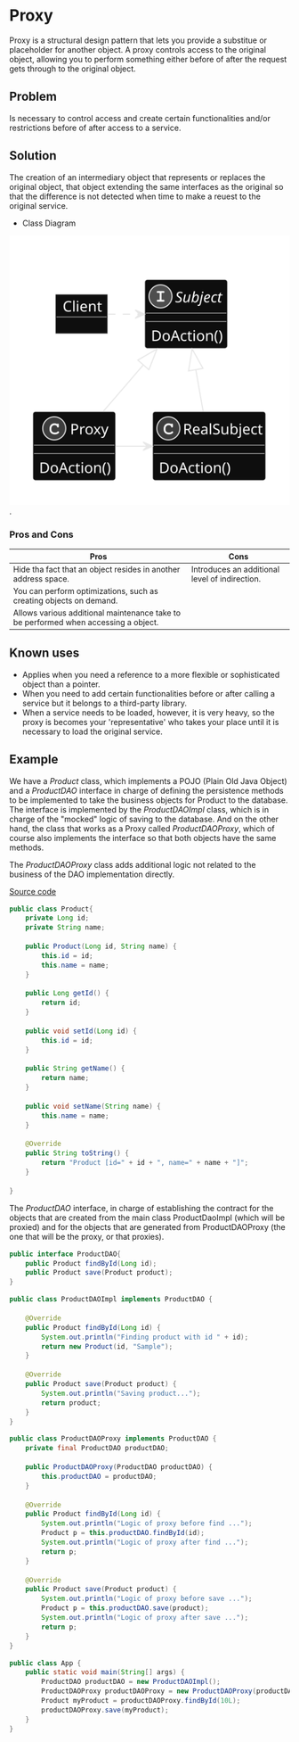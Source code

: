 # Proxy

Proxy is a structural design pattern that lets you provide a substitue or placeholder for another object. A proxy controls access to the original object, allowing you to perform something either before of after the request gets through to the original object.

## Problem

Is necessary to control access and create certain functionalities and/or restrictions before of after access to a service.

## Solution

The creation of an intermediary object that represents or replaces the original object, that object extending the same interfaces as the original so that the difference is not detected when time to make a reuest to the original service.

* Class Diagram

![Proxy Class Diagram](/structuralPatterns/proxy/proxy.svg).

### Pros and Cons

| Pros | Cons |
|---------------------|---------------------|
|Hide tha fact that an object resides in another address space.|Introduces an additional level of indirection.|
|You can perform optimizations, such as creating objects on demand.||
|Allows various additional maintenance take to be performed when accessing a object.||

## Known uses

* Applies when you need a reference to a more flexible or sophisticated object than a pointer.
* When you need to add certain functionalities before or after calling a service but it belongs to a third-party library.
* When a service needs to be loaded, however, it is very heavy, so the proxy is becomes your 'representative' who takes your place until it is necessary to load the original service.

## Example

We have a *Product* class, which implements a POJO (Plain Old Java Object) and a *ProductDAO* interface in charge of defining the persistence methods to be implemented to take the business objects for Product to the database. The interface is implemented by the *ProductDAOImpl* class, which is in charge of the "mocked" logic of saving to the database. And on the other hand, the class that works as a Proxy called *ProductDAOProxy*, which of course also implements the interface so that both objects have the same methods.

The *ProductDAOProxy* class adds additional logic not related to the business of the DAO implementation directly.

[Source code](/structuralPatterns/proxy/src/)

```java
public class Product{
    private Long id;
    private String name;

    public Product(Long id, String name) {
        this.id = id;
        this.name = name;
    }

    public Long getId() {
        return id;
    }

    public void setId(Long id) {
        this.id = id;
    }

    public String getName() {
        return name;
    }

    public void setName(String name) {
        this.name = name;
    }

    @Override
    public String toString() {
        return "Product [id=" + id + ", name=" + name + "]";
    }

}
```

The *ProductDAO* interface, in charge of establishing the contract for the objects that are created from the main class ProductDaoImpl (which will be proxied) and for the objects that are generated from ProductDAOProxy (the one that will be the proxy, or that proxies).

```java
public interface ProductDAO{
    public Product findById(Long id);
    public Product save(Product product);
}
```
```java
public class ProductDAOImpl implements ProductDAO {

    @Override
    public Product findById(Long id) {
        System.out.println("Finding product with id " + id);
        return new Product(id, "Sample");
    }

    @Override
    public Product save(Product product) {
        System.out.println("Saving product...");
        return product;
    }
}
```

```java
public class ProductDAOProxy implements ProductDAO {
    private final ProductDAO productDAO;

    public ProductDAOProxy(ProductDAO productDAO) {
        this.productDAO = productDAO;
    }

    @Override
    public Product findById(Long id) {
        System.out.println("Logic of proxy before find ...");
        Product p = this.productDAO.findById(id);
        System.out.println("Logic of proxy after find ...");
        return p;
    }

    @Override
    public Product save(Product product) {
        System.out.println("Logic of proxy before save ...");
        Product p = this.productDAO.save(product);
        System.out.println("Logic of proxy after save ...");
        return p;
    }
}
```

```java
public class App {
    public static void main(String[] args) {
        ProductDAO productDAO = new ProductDAOImpl();
        ProductDAOProxy productDAOProxy = new ProductDAOProxy(productDAO);
        Product myProduct = productDAOProxy.findById(10L);
        productDAOProxy.save(myProduct);    
    }
}
```
